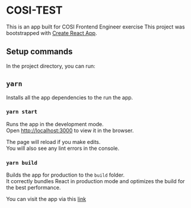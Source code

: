 # COSI-TEST

This is an app built for COSI Frontend Engineer exercise
This project was bootstrapped with [Create React App](https://github.com/facebook/create-react-app).

## Setup commands

In the project directory, you can run:

## `yarn`

Installs all the app dependencies to the run the app.

### `yarn start`

Runs the app in the development mode.\
Open [http://localhost:3000](http://localhost:3000) to view it in the browser.

The page will reload if you make edits.\
You will also see any lint errors in the console.

### `yarn build`

Builds the app for production to the `build` folder.\
It correctly bundles React in production mode and optimizes the build for the best performance.

You can visit the app via this [link](https://cosi-frontend-exercise.vercel.app/)
